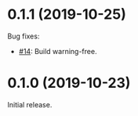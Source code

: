 <!--
M.m.p (YYYY-MM-DD)
==================
Add a summary of this release.

**BREAKING CHANGES**:

* Some change which breaks API or ABI compatiblity with.


Feature enhancements:

* [Link to github PR]():
  A new feature.

Bug fixes:

* [Link to github PR]():
  A bugfix.
-->


0.1.1 (2019-10-25)
==================
Bug fixes:

* [#14](https://github.com/helium/longfi-core/pull/14):
  Build warning-free.

0.1.0 (2019-10-23)
==================
Initial release.
